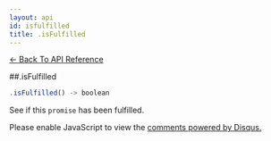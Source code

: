 ```yaml
---
layout: api
id: isfulfilled
title: .isFulfilled
---
```



[← Back To API Reference](/docs/api-reference.html)
<div class="api-code-section"><markdown>
##.isFulfilled

```js
.isFulfilled() -> boolean
```

See if this `promise` has been fulfilled.
</markdown></div>

<div id="disqus_thread"></div>
<script type="text/javascript">
    var disqus_title = ".isFulfilled";
    var disqus_shortname = "bluebirdjs";
    var disqus_identifier = "disqus-id-isfulfilled";
    
    (function() {
        var dsq = document.createElement("script"); dsq.type = "text/javascript"; dsq.async = true;
        dsq.src = "//" + disqus_shortname + ".disqus.com/embed.js";
        (document.getElementsByTagName("head")[0] || document.getElementsByTagName("body")[0]).appendChild(dsq);
    })();
</script>
<noscript>Please enable JavaScript to view the <a href="https://disqus.com/?ref_noscript" rel="nofollow">comments powered by Disqus.</a></noscript>